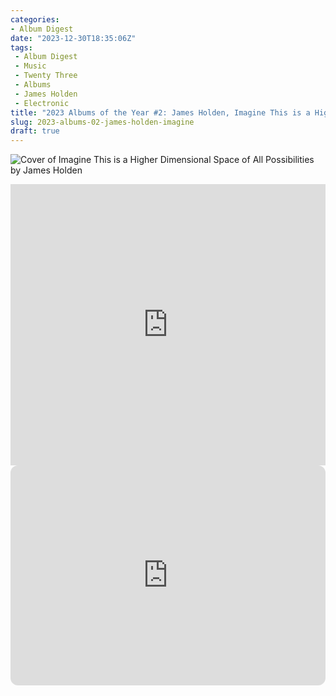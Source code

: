 ```yaml
---
categories:
- Album Digest
date: "2023-12-30T18:35:06Z"
tags: 
 - Album Digest
 - Music
 - Twenty Three
 - Albums
 - James Holden
 - Electronic
title: "2023 Albums of the Year #2: James Holden, Imagine This is a Higher Dimensional Space of All Possibilities"
slug: 2023-albums-02-james-holden-imagine
draft: true
---
```


![Cover of Imagine This is a Higher Dimensional Space of All Possibilities by James Holden](/assets/images/albums-2023/james-holden-imagine.jpeg)

<iframe allow="autoplay *; encrypted-media *;" frameborder="0" height="450" style="width:100%;max-width:660px;overflow:hidden;background:transparent;" sandbox="allow-forms allow-popups allow-same-origin allow-scripts allow-storage-access-by-user-activation allow-top-navigation-by-user-activation" src="https://embed.music.apple.com/gb/album/imagine-this-is-a-high-dimensional-space-of/1663100602"></iframe>

<iframe style="border-radius:12px" src="https://open.spotify.com/embed/album/4c04wXoadgnqqrxeDUCnFP?utm_source=generator" width="100%" height="352" frameBorder="0" allowfullscreen="" allow="autoplay; clipboard-write; encrypted-media; fullscreen; picture-in-picture" loading="lazy"></iframe>